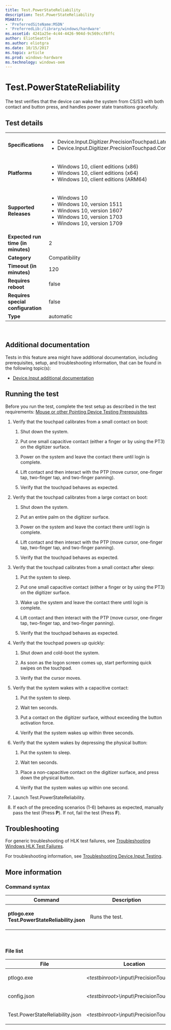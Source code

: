 ```yaml
---
title: Test.PowerStateReliability
description: Test.PowerStateReliability
MSHAttr:
- 'PreferredSiteName:MSDN'
- 'PreferredLib:/library/windows/hardware'
ms.assetid: 4241a25e-4c44-4426-904d-9c569ccf8ffc
author: EliotSeattle
ms.author: eliotgra
ms.date: 10/15/2017
ms.topic: article
ms.prod: windows-hardware
ms.technology: windows-oem
---
```


# <span id="p_hlk_test.93692a6e-13a8-484d-ad1b-0e6ef0b550c7"></span>Test.PowerStateReliability


The test verifies that the device can wake the system from CS/S3 with both contact and button press, and handles power state transitions gracefully.

## Test details
|||
|---|---|
| **Specifications**  | <ul><li>Device.Input.Digitizer.PrecisionTouchpad.Latency</li><li>Device.Input.Digitizer.PrecisionTouchpad.ContactReports</li></ul> |  
| **Platforms**   | <ul><li>Windows 10, client editions (x86)</li><li>Windows 10, client editions (x64)</li><li>Windows 10, client editions (ARM64)</li></ul> |
| **Supported Releases** | <ul><li>Windows 10</li><li>Windows 10, version 1511</li><li>Windows 10, version 1607</li><li>Windows 10, version 1703</li><li>Windows 10, version 1709</li></ul> |
|**Expected run time (in minutes)**| 2 |
|**Category**| Compatibility |
|**Timeout (in minutes)**| 120 |
|**Requires reboot**| false |
|**Requires special configuration**| false |
|**Type**| automatic |

 

## <span id="Additional_documentation"></span><span id="additional_documentation"></span><span id="ADDITIONAL_DOCUMENTATION"></span>Additional documentation


Tests in this feature area might have additional documentation, including prerequisites, setup, and troubleshooting information, that can be found in the following topic(s):

-   [Device.Input additional documentation](device-input-additional-documentation.md)

## <span id="Running_the_test"></span><span id="running_the_test"></span><span id="RUNNING_THE_TEST"></span>Running the test


Before you run the test, complete the test setup as described in the test requirements: [Mouse or other Pointing Device Testing Prerequisites](mouse-or-other-pointing-device-testing-prerequisites.md).

1.  Verify that the touchpad calibrates from a small contact on boot:

    1.  Shut down the system.

    2.  Put one small capacitive contact (either a finger or by using the PT3) on the digitizer surface.

    3.  Power on the system and leave the contact there until login is complete.

    4.  Lift contact and then interact with the PTP (move cursor, one-finger tap, two-finger tap, and two-finger panning).

    5.  Verify that the touchpad behaves as expected.

2.  Verify that the touchpad calibrates from a large contact on boot:

    1.  Shut down the system.

    2.  Put an entire palm on the digitizer surface.

    3.  Power on the system and leave the contact there until login is complete.

    4.  Lift contact and then interact with the PTP (move cursor, one-finger tap, two-finger tap, and two-finger panning).

    5.  Verify that the touchpad behaves as expected.

3.  Verify that the touchpad calibrates from a small contact after sleep:

    1.  Put the system to sleep.

    2.  Put one small capacitive contact (either a finger or by using the PT3) on the digitizer surface.

    3.  Wake up the system and leave the contact there until login is complete.

    4.  Lift contact and then interact with the PTP (move cursor, one-finger tap, two-finger tap, and two-finger panning).

    5.  Verify that the touchpad behaves as expected.

4.  Verify that the touchpad powers up quickly:

    1.  Shut down and cold-boot the system.

    2.  As soon as the logon screen comes up, start performing quick swipes on the touchpad.

    3.  Verify that the cursor moves.

5.  Verify that the system wakes with a capacitive contact:

    1.  Put the system to sleep.

    2.  Wait ten seconds.

    3.  Put a contact on the digitizer surface, without exceeding the button activation force.

    4.  Verify that the system wakes up within three seconds.

6.  Verify that the system wakes by depressing the physical button:

    1.  Put the system to sleep.

    2.  Wait ten seconds.

    3.  Place a non-capacitive contact on the digitizer surface, and press down the physical button.

    4.  Verify that the system wakes up within one second.

7.  Launch Test.PowerStateReliability.

8.  If each of the preceding scenarios (1-6) behaves as expected, manually pass the test (Press **P**). If not, fail the test (Press **F**).

## <span id="Troubleshooting"></span><span id="troubleshooting"></span><span id="TROUBLESHOOTING"></span>Troubleshooting


For generic troubleshooting of HLK test failures, see [Troubleshooting Windows HLK Test Failures](..\user\troubleshooting-windows-hlk-test-failures.md).

For troubleshooting information, see [Troubleshooting Device.Input Testing](troubleshooting-deviceinput-testing.md).

## <span id="More_information"></span><span id="more_information"></span><span id="MORE_INFORMATION"></span>More information


### <span id="Command_syntax"></span><span id="command_syntax"></span><span id="COMMAND_SYNTAX"></span>Command syntax

<table>
<colgroup>
<col width="50%" />
<col width="50%" />
</colgroup>
<thead>
<tr class="header">
<th>Command</th>
<th>Description</th>
</tr>
</thead>
<tbody>
<tr class="odd">
<td><p><strong>ptlogo.exe Test.PowerStateReliability.json</strong></p></td>
<td><p>Runs the test.</p></td>
</tr>
</tbody>
</table>

 

### <span id="File_list"></span><span id="file_list"></span><span id="FILE_LIST"></span>File list

<table>
<colgroup>
<col width="50%" />
<col width="50%" />
</colgroup>
<thead>
<tr class="header">
<th>File</th>
<th>Location</th>
</tr>
</thead>
<tbody>
<tr class="odd">
<td><p>ptlogo.exe</p></td>
<td><p><em>&lt;testbinroot&gt;</em>\input\PrecisionTouchpad\</p></td>
</tr>
<tr class="even">
<td><p>config.json</p></td>
<td><p><em>&lt;testbinroot&gt;</em>\input\PrecisionTouchpad\</p></td>
</tr>
<tr class="odd">
<td><p>Test.PowerStateReliability.json</p></td>
<td><p><em>&lt;testbinroot&gt;</em>\input\PrecisionTouchpad\</p></td>
</tr>
</tbody>
</table>

 

 

 






